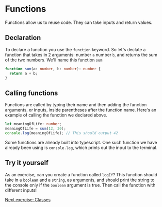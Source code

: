 # Functions

Functions  allow us to reuse code. They can take inputs and return values.

## Declaration

To declare a function you use the `function` keyword. So let's declate a function
that takes in 2 arguments: number `a` number `b`, and returns the sum of
the two numbers. We'll name this function `sum`

```ts
function sum(a: number, b: number): number {
  return a + b;
}
```

## Calling functions

Functions are called by typing their name and then adding the function arguments,
or inputs, inside parentheses after the function name. Here's an example of calling
the function we declared above.

```ts
let meaningOfLife: number;
meaningOfLife = sum(12, 30);
console.log(meaningOfLife); // This should output 42
```

Some functions are already built into typescript. One such function we have already been using
is `console.log`, which prints out the input to the terminal.

## Try it yourself

As an exercise, can you create a function called `logIf`? This function should take in a `boolean`
and a `string`, as arguments, and should print the string to the console only if the `boolean` argument
is true. Then call the function with different inputs!

[Next exercise: Classes](/notes/week2/classes.md)

